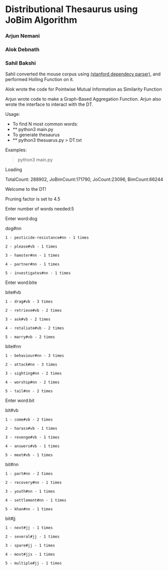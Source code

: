 # Distributional Thesaurus using JoBim Algorithm

### Arjun Nemani

### Alok Debnath

### Sahil Bakshi

Sahil converted the mouse corpus using [(stanford dependecy parser)](https://sourceforge.net/projects/jobimtextgpl.jobimtext.p/), and performed Holling Function on it.

Alok wrote the code for Pointwise Mutual Information as Similarity Function

Arjun wrote code to make a Graph-Based Aggregation Function.
Arjun also wrote the interface to interact with the DT.

Usage:

* To find N most common words:
* \*\* python3 main.py
* To generate thesaurus
* \*\* python3 thesuarus.py > DT.txt

Examples:

> python3 main.py

Loading

TotalCount: 288902, JoBimCount:171790, JoCount:23096, BimCount:66244

Welcome to the DT!

Pruning factor is set to 4.5

Enter number of words needed:5

Enter word:dog

dog#nn

    1 - pesticide-resistance#nn - 1 times

    2 - please#vb - 1 times

    3 - hamster#nn - 1 times

    4 - partner#nn - 1 times

    5 - investigates#nn - 1 times

Enter word:bite

bite#vb

    1 - drag#vb - 3 times

    2 - retrieve#vb - 2 times

    3 - ask#vb - 2 times

    4 - retaliate#vb - 2 times

    5 - marry#vb - 2 times

bite#nn

    1 - behaviour#nn - 3 times

    2 - attack#nn - 3 times

    3 - sighting#nn - 2 times

    4 - worship#nn - 2 times

    5 - tail#nn - 2 times

Enter word:bit

bit#vb

    1 - come#vb - 2 times

    2 - harass#vb - 1 times

    3 - revenge#vb - 1 times

    4 - answers#vb - 1 times

    5 - meet#vb - 1 times

bit#nn

    1 - part#nn - 2 times

    2 - recovery#nn - 1 times

    3 - youth#nn - 1 times

    4 - settlement#nn - 1 times

    5 - khan#nn - 1 times

bit#jj

    1 - next#jj - 1 times

    2 - several#jj - 1 times

    3 - spare#jj - 1 times

    4 - most#jjs - 1 times

    5 - multiple#jj - 1 times
